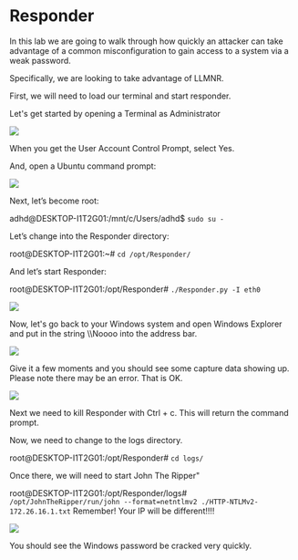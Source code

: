 

# Responder

In this lab we are going to walk through how quickly an attacker can take advantage of a common misconfiguration to gain access to a system via a weak password.

Specifically, we are looking to take advantage of LLMNR.  

First, we will need to load our terminal and start responder.

Let's get started by opening a Terminal as Administrator

![](attachments/Clipboard_2020-06-12-10-36-44.png)

When you get the User Account Control Prompt, select Yes.

And, open a Ubuntu command prompt:

![](attachments/Clipboard_2020-06-17-08-32-51.png)

Next, let’s become root:

adhd@DESKTOP-I1T2G01:/mnt/c/Users/adhd$ `sudo su -`

Let’s change into the Responder directory:

root@DESKTOP-I1T2G01:~# `cd /opt/Responder/`

And let’s start Responder:

root@DESKTOP-I1T2G01:/opt/Responder# `./Responder.py -I eth0`

![](attachments/Clipboard_2020-06-23-14-22-03.png)

Now, let's go back to your Windows system and open Windows Explorer and put in the string \\\Noooo into the address bar.

![](attachments/Clipboard_2020-06-23-14-22-57.png)

Give it a few moments and you should see some capture data showing up.  Please note there may be an error.  That is OK.


![](attachments/Clipboard_2020-06-23-14-22-23.png)

Next we need to kill Responder with Ctrl + c.  This will return the command prompt. 

Now, we need to change to the logs directory.

root@DESKTOP-I1T2G01:/opt/Responder# `cd logs/`

Once there, we will need to start John The Ripper"

root@DESKTOP-I1T2G01:/opt/Responder/logs# `/opt/JohnTheRipper/run/john --format=netntlmv2 ./HTTP-NTLMv2-172.26.16.1.txt`
Remember!  Your IP will be different!!!!

![](attachments/Clipboard_2020-06-23-14-24-11.png)

You should see the Windows password be cracked very quickly.  


